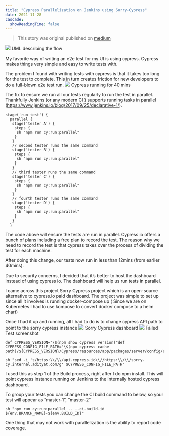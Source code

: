```yaml
---
title: "Cypress Parallelization on Jenkins using Sorry-Cypress"
date: 2021-11-28
cascade:
  showReadingTime: false
---
```

> This story was original published on [medium](https://medium.com/@adityahbk/cypress-parallelization-on-jenkins-using-sorry-cypress-197a86ad8ed1)


<img src="https://miro.medium.com/v2/resize:fit:4800/format:webp/1*yY9SFEJOYOzct_6LR4SzzA.png"/>
UML describing the flow

My favorite way of writing an e2e test for my UI is using cypress. Cypress makes things very simple and easy to write tests with.

The problem I found with writing tests with cypress is that it takes too long for the test to complete. This in turn creates friction for new developers to do a full-blown e2e test run.
<img src="https://miro.medium.com/max/700/1*ubufLTQ-htrHFWu2CSWiRQ.png"/>
Cypress running for 40 mins

The fix to ensure we run all our tests regularly to run the test in parallel. Thankfully Jenkins (or any modern CI ) supports running tasks in parallel (https://www.jenkins.io/blog/2017/09/25/declarative-1/).
```
stage('run test') {
  parallel {
   stage('tester A') {
    steps {
     sh "npm run cy:run:parallel"
    }
   }
   // second tester runs the same command
   stage('tester B') {
    steps {
     sh "npm run cy:run:parallel"
    }
   }
   // third tester runs the same command
   stage('tester C') {
    steps {
     sh "npm run cy:run:parallel"
    }
   }
   // fourth tester runs the same command
   stage('tester D') {
    steps {
     sh "npm run cy:run:parallel"
    }
   }
  }
```
The code above will ensure the tests are run in parallel. Cypress io offers a bunch of plans including a free plan to record the test. The reason why we need to record the test is that cypress takes over the process of dividing the test for each machine.

After doing this change, our tests now run in less than 12mins (from earlier 40mins).

Due to security concerns, I decided that it’s better to host the dashboard instead of using cypress io. The dashboard will help us run tests in parallel.

I came across this project Sorry Cypress project which is an open-source alternative to cypress.io paid dashboard.
The project was simple to set up since all it involves is running docker-compose up ( Since we are on Kubernetes I had to use kompose to convert docker compose to a helm chart)

Once I had it up and running, all I had to do is to change cypress API path to point to the sorry cypress instance
<image src="https://miro.medium.com/max/700/1*ZRR4qC7UXfokegqkH_kMnw.png"/>
Sorry Cypress dashboard
<image src="https://miro.medium.com/max/700/1*xL2nuFfKwPlt2cFJl-NUrA.png"/>
Failed Test screenshot
```
def CYPRESS_VERSION="\$(npm show cypress version)"def CYPRESS_CONFIG_FILE_PATH="\$(npx cypress cache path)/${CYPRESS_VERSION}/Cypress/resources/app/packages/server/config/app.yml"
          
sh "sed -i 's/https:\\/\\/api.cypress.io\\//https:\\/\\/sorry-cy.internal.adityat.com/g' $CYPRESS_CONFIG_FILE_PATH"
```
I used this as step 1 of the Build process, right after I do npm install. This will point cypress instance running on Jenkins to the internally hosted cypress dashboard.

To group your tests you can change the CI build command to below, so your test will appear as “master-1”, “master-2”
```
sh "npm run cy:run:parallel -- --ci-build-id ${env.BRANCH_NAME}-${env.BUILD_ID}"
```
One thing that may not work with parallelization is the ability to report code coverage.

